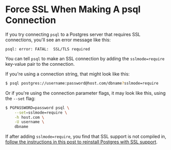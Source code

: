 # Force SSL When Making A psql Connection

If you try connecting `psql` to a Postgres server that requires SSL connections, you'll see an error message like this:

```
psql: error: FATAL:  SSL/TLS required
```

You can tell `psql` to make an SSL connection by adding the `sslmode=require` key-value pair to the connection.

If you're using a connection string, that might look like this:

```bash
$ psql postgres://username:password@host.com/dbname?sslmode=require
```

Or if you're using the connection parameter flags, it may look like this, using the `--set` flag:

```bash
$ PGPASSWORD=password psql \
    --set=sslmode=require \
    -h host.com \
    -U username \
    dbname
```

If after adding `sslmode=require`, you find that SSL support is not compiled in, [follow the instructions in this post to reinstall Postgres with SSL support](https://dev.to/jbranchaud/reinstall-postgresql-with-openssl-using-asdf-cmj).
